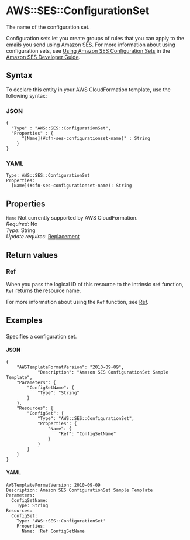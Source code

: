 # AWS::SES::ConfigurationSet<a name="aws-resource-ses-configurationset"></a>

The name of the configuration set\.

Configuration sets let you create groups of rules that you can apply to the emails you send using Amazon SES\. For more information about using configuration sets, see [Using Amazon SES Configuration Sets](https://docs.aws.amazon.com/ses/latest/dg/using-configuration-sets.html) in the [Amazon SES Developer Guide](https://docs.aws.amazon.com/ses/latest/dg/)\.

## Syntax<a name="aws-resource-ses-configurationset-syntax"></a>

To declare this entity in your AWS CloudFormation template, use the following syntax:

### JSON<a name="aws-resource-ses-configurationset-syntax.json"></a>

```
{
  "Type" : "AWS::SES::ConfigurationSet",
  "Properties" : {
      "[Name](#cfn-ses-configurationset-name)" : String
    }
}
```

### YAML<a name="aws-resource-ses-configurationset-syntax.yaml"></a>

```
Type: AWS::SES::ConfigurationSet
Properties: 
  [Name](#cfn-ses-configurationset-name): String
```

## Properties<a name="aws-resource-ses-configurationset-properties"></a>

`Name`  <a name="cfn-ses-configurationset-name"></a>
Not currently supported by AWS CloudFormation\.  
*Required*: No  
*Type*: String  
*Update requires*: [Replacement](https://docs.aws.amazon.com/AWSCloudFormation/latest/UserGuide/using-cfn-updating-stacks-update-behaviors.html#update-replacement)

## Return values<a name="aws-resource-ses-configurationset-return-values"></a>

### Ref<a name="aws-resource-ses-configurationset-return-values-ref"></a>

When you pass the logical ID of this resource to the intrinsic `Ref` function, `Ref` returns the resource name\.

For more information about using the `Ref` function, see [Ref](https://docs.aws.amazon.com/AWSCloudFormation/latest/UserGuide/intrinsic-function-reference-ref.html)\.

## Examples<a name="aws-resource-ses-configurationset--examples"></a>



### <a name="aws-resource-ses-configurationset--examples--"></a>

Specifies a configuration set\.

#### JSON<a name="aws-resource-ses-configurationset--examples----json"></a>

```
{
    "AWSTemplateFormatVersion": "2010-09-09",
		    "Description": "Amazon SES ConfigurationSet Sample Template",
    "Parameters": {
        "ConfigSetName": {
            "Type": "String"
        }
    },
    "Resources": {
        "ConfigSet": {
            "Type": "AWS::SES::ConfigurationSet",
            "Properties": {
                "Name": {
                    "Ref": "ConfigSetName"
                }
            }
        }
    }
}
```

#### YAML<a name="aws-resource-ses-configurationset--examples----yaml"></a>

```
AWSTemplateFormatVersion: 2010-09-09
Description: Amazon SES ConfigurationSet Sample Template
Parameters:
  ConfigSetName:
    Type: String
Resources:
  ConfigSet:
    Type: 'AWS::SES::ConfigurationSet'
    Properties:
      Name: !Ref ConfigSetName
```